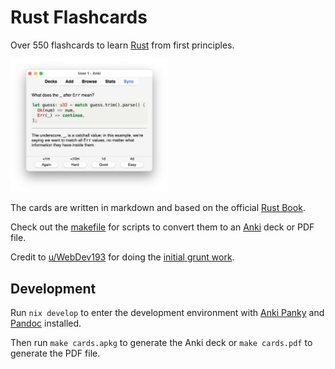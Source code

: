 # Rust Flashcards

Over 550 flashcards to learn [Rust] from first principles.

<img alt="Screenshot of Anki showing a Rust flashcard" src="screenshots/2024-03-09t1127_anki.png" width="50%">

<br>

The cards are written in markdown and based on the official [Rust Book].

Check out the [makefile](./makefile) for scripts
to convert them to an [Anki] deck or PDF file.

Credit to [u/WebDev193](https://www.reddit.com/user/WebDev193/) for doing the
[initial grunt work](https://ankiweb.net/shared/info/2045782265).


## Development

Run `nix develop` to enter the development environment
with [Anki Panky] and [Pandoc] installed.

Then run `make cards.apkg` to generate the Anki deck
or `make cards.pdf` to generate the PDF file.


[Anki Panky]: https://github.com/kamalsacranie/anki-panky
[Anki]: https://apps.ankiweb.net
[Pandoc]: https://pandoc.org
[Rust Book]: https://doc.rust-lang.org/book/
[Rust]: https://www.rust-lang.org
